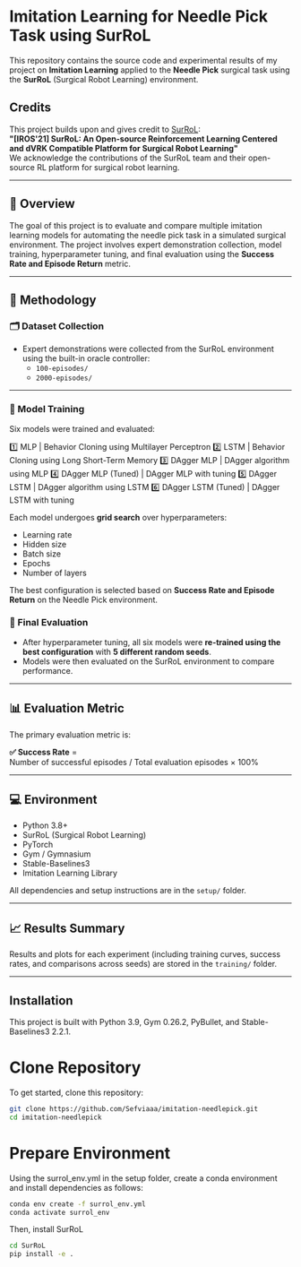 # Imitation Learning for Needle Pick Task using SurRoL

This repository contains the source code and experimental results of my project on **Imitation Learning** applied to the **Needle Pick** surgical task using the **SurRoL** (Surgical Robot Learning) environment.

## Credits

This project builds upon and gives credit to [SurRoL](https://github.com/med-air/SurRoL):  
**"[IROS'21] SurRoL: An Open-source Reinforcement Learning Centered and dVRK Compatible Platform for Surgical Robot Learning"**  
We acknowledge the contributions of the SurRoL team and their open-source RL platform for surgical robot learning.

---

## 📌 Overview

The goal of this project is to evaluate and compare multiple imitation learning models for automating the needle pick task in a simulated surgical environment. The project involves expert demonstration collection, model training, hyperparameter tuning, and final evaluation using the **Success Rate and Episode Return** metric.

---

## 🧪 Methodology

### 🗂 Dataset Collection

- Expert demonstrations were collected from the SurRoL environment using the built-in oracle controller:
  - `100-episodes/`
  - `2000-episodes/`

---

### 🔧 Model Training

Six models were trained and evaluated:

 1️⃣ MLP | Behavior Cloning using Multilayer Perceptron 
 2️⃣ LSTM | Behavior Cloning using Long Short-Term Memory 
 3️⃣ DAgger MLP | DAgger algorithm using MLP 
 4️⃣ DAgger MLP (Tuned) | DAgger MLP with tuning 
 5️⃣ DAgger LSTM | DAgger algorithm using LSTM 
 6️⃣ DAgger LSTM (Tuned) | DAgger LSTM with tuning 

Each model undergoes **grid search** over hyperparameters:
- Learning rate
- Hidden size
- Batch size
- Epochs
- Number of layers

The best configuration is selected based on **Success Rate and Episode Return** on the Needle Pick environment.



### 🔁 Final Evaluation

- After hyperparameter tuning, all six models were **re-trained using the best configuration** with **5 different random seeds**.
- Models were then evaluated on the SurRoL environment to compare performance.

---


## 📊 Evaluation Metric

The primary evaluation metric is:

**✅ Success Rate** =  
Number of successful episodes / Total evaluation episodes × 100%

---

## 💻 Environment

- Python 3.8+
- SurRoL (Surgical Robot Learning)
- PyTorch
- Gym / Gymnasium
- Stable-Baselines3
- Imitation Learning Library

All dependencies and setup instructions are in the `setup/` folder.

---

## 📈 Results Summary

Results and plots for each experiment (including training curves, success rates, and comparisons across seeds) are stored in the `training/` folder.

---

## Installation
This project is built with Python 3.9, Gym 0.26.2, PyBullet, and Stable-Baselines3 2.2.1. 

# Clone Repository
To get started, clone this repository:

```bash
git clone https://github.com/Sefviaaa/imitation-needlepick.git
cd imitation-needlepick
```

# Prepare Environment
Using the surrol_env.yml in the setup folder, create a conda environment and install dependencies as follows:
```bash
conda env create -f surrol_env.yml
conda activate surrol_env
```

Then, install SurRoL
```bash
cd SurRoL
pip install -e .
```







